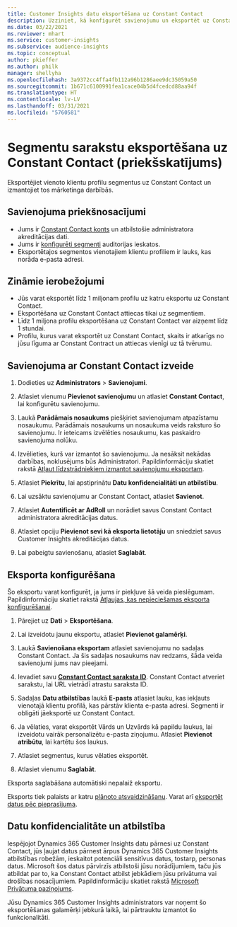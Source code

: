 ```yaml
---
title: Customer Insights datu eksportēšana uz Constant Contact
description: Uzziniet, kā konfigurēt savienojumu un eksportēt uz Constant Contact.
ms.date: 03/22/2021
ms.reviewer: mhart
ms.service: customer-insights
ms.subservice: audience-insights
ms.topic: conceptual
author: pkieffer
ms.author: philk
manager: shellyha
ms.openlocfilehash: 3a9372cc4ffa4fb112a96b1286aee9dc35059a50
ms.sourcegitcommit: 1b671c6100991fea1cace04b5d4fcedcd88aa94f
ms.translationtype: HT
ms.contentlocale: lv-LV
ms.lasthandoff: 03/31/2021
ms.locfileid: "5760581"
---
```

# <a name="export-segment-lists-to-constant-contact-preview"></a>Segmentu sarakstu eksportēšana uz Constant Contact (priekšskatījums)

Eksportējiet vienoto klientu profilu segmentus uz Constant Contact un izmantojiet tos mārketinga darbībās. 

## <a name="prerequisites-for-a-connection"></a>Savienojuma priekšnosacījumi

-   Jums ir [Constant Contact konts](https://www.constantcontact.com/account-home) un atbilstošie administratora akreditācijas dati.
-   Jums ir [konfigurēti segmenti](segments.md) auditorijas ieskatos.
-   Eksportētajos segmentos vienotajiem klientu profiliem ir lauks, kas norāda e-pasta adresi.

## <a name="known-limitations"></a>Zināmie ierobežojumi

- Jūs varat eksportēt līdz 1 miljonam profilu uz katru eksportu uz Constant Contact.
- Eksportēšana uz Constant Contact attiecas tikai uz segmentiem.
- Līdz 1 miljona profilu eksportēšana uz Constant Contact var aizņemt līdz 1 stundai. 
- Profilu, kurus varat eksportēt uz Constant Contact, skaits ir atkarīgs no jūsu līguma ar Constant Contract un attiecas vienīgi uz tā tvērumu.

## <a name="set-up-connection-to-constant-contact"></a>Savienojuma ar Constant Contact izveide

1. Dodieties uz **Administrators** > **Savienojumi**.

1. Atlasiet vienumu **Pievienot savienojumu** un atlasiet **Constant Contact**, lai konfigurētu savienojumu.

1. Laukā **Parādāmais nosaukums** piešķiriet savienojumam atpazīstamu nosaukumu. Parādāmais nosaukums un nosaukuma veids raksturo šo savienojumu. Ir ieteicams izvēlēties nosaukumu, kas paskaidro savienojuma nolūku.

1. Izvēlieties, kurš var izmantot šo savienojumu. Ja nesāksit nekādas darbības, noklusējums būs Administratori. Papildinformāciju skatiet rakstā [Atļaut līdzstrādniekiem izmantot savienojumu eksportam](connections.md#allow-contributors-to-use-a-connection-for-exports).

1. Atlasiet **Piekrītu**, lai apstiprinātu **Datu konfidencialitāti un atbilstību**.

1. Lai uzsāktu savienojumu ar Constant Contact, atlasiet **Savienot**.

1. Atlasiet **Autentificēt ar AdRoll** un norādiet savus Constant Contact administratora akreditācijas datus. 

1. Atlasiet opciju **Pievienot sevi kā eksporta lietotāju** un sniedziet savus Customer Insights akreditācijas datus.

1. Lai pabeigtu savienošanu, atlasiet **Saglabāt**.

## <a name="configure-an-export"></a>Eksporta konfigurēšana

Šo eksportu varat konfigurēt, ja jums ir piekļuve šā veida pieslēgumam. Papildinformāciju skatiet rakstā [Atļaujas, kas nepieciešamas eksporta konfigurēšanai](export-destinations.md#set-up-a-new-export).

1. Pārejiet uz **Dati** > **Eksportēšana**.

1. Lai izveidotu jaunu eksportu, atlasiet **Pievienot galamērķi**.

1. Laukā **Savienošana eksportam** atlasiet savienojumu no sadaļas Constant Contact. Ja šis sadaļas nosaukums nav redzams, šāda veida savienojumi jums nav pieejami.

1. Ievadiet savu [**Constant Contact saraksta ID**](https://app.constantcontact.com/pages/contacts/ui#lists). Constant Contact atveriet sarakstu, lai URL vietrādī atrastu saraksta ID.

1. Sadaļas **Datu atbilstības** laukā **E-pasts** atlasiet lauku, kas iekļauts vienotajā klientu profilā, kas pārstāv klienta e-pasta adresi. Segmenti ir obligāti jāeksportē uz Constant Contact.

1. Ja vēlaties, varat eksportēt Vārds un Uzvārds kā papildu laukus, lai izveidotu vairāk personalizētu e-pasta ziņojumu. Atlasiet **Pievienot atribūtu**, lai kartētu šos laukus.

1. Atlasiet segmentus, kurus vēlaties eksportēt.

1. Atlasiet vienumu **Saglabāt**.

Eksporta saglabāšana automātiski nepalaiž eksportu.

Eksports tiek palaists ar katru [plānoto atsvaidzināšanu](system.md#schedule-tab). Varat arī [eksportēt datus pēc pieprasījuma](export-destinations.md#run-exports-on-demand). 


## <a name="data-privacy-and-compliance"></a>Datu konfidencialitāte un atbilstība

Iespējojot Dynamics 365 Customer Insights datu pārnesi uz Constant Contact, jūs ļaujat datus pārnest ārpus Dynamics 365 Customer Insights atbilstības robežām, ieskaitot potenciāli sensitīvus datus, tostarp, personas datus. Microsoft šos datus pārvirzīs atbilstoši jūsu norādījumiem, taču jūs atbildat par to, ka Constant Contact atbilst jebkādiem jūsu privātuma vai drošības nosacījumiem. Papildinformāciju skatiet rakstā [Microsoft Privātuma paziņojums](https://go.microsoft.com/fwlink/?linkid=396732).

Jūsu Dynamics 365 Customer Insights administrators var noņemt šo eksportēšanas galamērķi jebkurā laikā, lai pārtrauktu izmantot šo funkcionalitāti.
